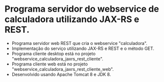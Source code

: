 # Programa servidor do webservice de calculadora utilizando JAX-RS e REST.

- Programa servidor web REST que cria o webservice "calculadora".
- Implementação do serviço utilizando JAX-RS e REST e o método GET.
- Programa cliente desktop está no projeto "webservice_calculadora_jaxrs_rest_cliente".
- Programa cliente web está no projeto "webservice_calculadora_jaxrs_rest_cliente_web".
- Desenvolvido usando Apache Tomcat 8 e JDK 8.